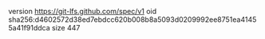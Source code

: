 version https://git-lfs.github.com/spec/v1
oid sha256:d4602572d38ed7ebdcc620b008b8a5093d0209992ee8751ea41455a41f91ddca
size 447
